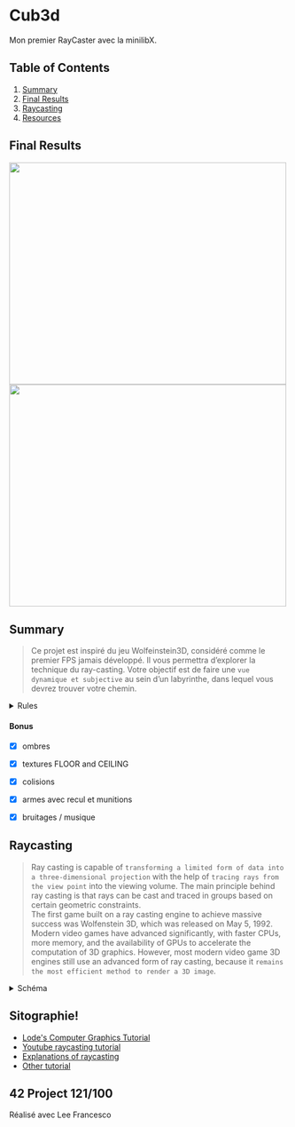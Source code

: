 # Cub3d
Mon premier RayCaster avec la minilibX.
## Table of Contents
1. [Summary](#Raycasting)
2. [Final Results](#Final-result)
3. [Raycasting](#netmask)
4. [Resources](#Sitographie)

## Final Results
  
<img src="https://user-images.githubusercontent.com/85625233/184053891-376e6b61-5319-4a0c-a7d0-cf53d026dcc9.gif" width="500" height="400"/>  <img src="https://user-images.githubusercontent.com/85625233/184053924-2359497a-05e8-4735-9366-8fb0dd9cfd07.gif" width="500" height="400"/>

## Summary
 > Ce projet est inspiré du jeu Wolfeinstein3D, considéré comme le premier FPS
jamais développé. Il vous permettra d’explorer la technique du ray-casting. Votre objectif
est de faire une ```vue dynamique et subjective``` au sein d’un labyrinthe, dans lequel vous devrez trouver
votre chemin.

<details>
    <summary>Rules</summary>  
  
 - [x] Couleurs différentes pour le sol et le plafond.
 - [x] Le programme affiche l’image dans une fenêtre et respecte les règles suivantes :  
    - [x] Flèches du gauche et droite du clavier pour la rotation de caméra
    - [x] ```W, A, S et D``` pour se déplacer  
    - [x] ESC et la croix rouge doivent fermer la fenêtre et quitter le programme proprement  
    - [x] utilisation d’```images de la minilibX``` (= recoder my_put_pixel)
 - [x] Votre programme doit prendre en premier argument un fichier de description avec extension .cub
    - [x] La map est composée d’uniquement: ```0 pour les espaces vides, 1 pour les murs, et N,S,E ou W qui indique la position de départ
du joueur et son orientation.```
    - [x] La map doit être fermée/entourée de murs, sinon renvoyer une erreur.
    - [x] Mis à part la description de la map, chaque type d’élément peut être séparée
par une ou plusieurs lignes vides.
    - [x] La description de la carte sera toujours en dernier dans le fichier, le reste des
éléments peut être dans n’importe quel ordre.
    - [x] Sauf pour la map elle-même, les informations de chaque élément peuvent être
séparées par un ou plusieurs espace(s).
    - [x] Le premier caractère est l’identifiant, suivi de toutes les informations spécifiques à l’élément dans un ordre:   
           -  ```NO ./path_to_the_texture``` (same pour SO WE EA)  
           -  ```F 0,255,255 (R,G,B)``` (same pour C)  
  -> renvoyer ```"Error\n"``` sinon
        

</details>

#### Bonus
- [x] ombres
- [x] textures FLOOR and CEILING
- [x] colisions
- [x] armes avec recul et munitions
- [x] bruitages / musique



## Raycasting 

> Ray casting is capable of ```transforming a limited form of data into a three-dimensional projection``` with the help of ```tracing rays from the view point``` into the viewing volume. 
> The main principle behind ray casting is that rays can be cast and traced in groups based
>  on certain geometric constraints.  
> The first game built on a ray casting engine to achieve massive success was Wolfenstein 3D, which was released on May 5, 1992.  
> Modern video games have advanced significantly, with faster CPUs, more memory, and the availability of GPUs to accelerate the computation of 3D graphics. 
> However, most modern video game 3D engines still use an advanced form of ray casting,
> because it ```remains the most efficient method to render a 3D image```.
<details>
    <summary>Schéma</summary>  
  
 ![image](https://user-images.githubusercontent.com/85625233/174494615-ce9ef8f3-6858-47d3-8c08-7ff33cb50ff6.png)
 ![image](https://user-images.githubusercontent.com/85625233/174496417-18539e8c-364f-4c3e-b418-6e8446d6c98e.png)
  ![image](https://user-images.githubusercontent.com/85625233/174496873-7cc5d1cf-2ef3-45ee-801b-a06e0b777bc2.png)


  > In CGI (computer-generated imagery), ray casting ```is the most basic form of raytracing```. 
  Unlike other forms of ray tracing, where rays originate from a light source and bounce 
  off objects to arrive at the observer, in ray casting, they're ```"cast" directly from the viewpoint```. 
  When cast rays ```intersect an object```, the object's color and brightness at ```that point determines the value of one pixel in the final image```.
  A ```direction vector``` represents the orientation of the observer extending forward. A ```camera plan```perpendicular to the direction vector,
  representing the shape of the final rendered image, is also required in most types of ray casting.
</details>
 
## Sitographie!
* [Lode's Computer Graphics Tutorial](https://lodev.org/cgtutor/raycasting.html)
* [Youtube raycasting tutorial](https://www.youtube.com/watch?v=gYRrGTC7GtA)
* [Explanations of raycasting](https://www.youtube.com/watch?v=js7HW65MmNw&list=PL0H9-oZl_QOHM34HvD3DiGmwmj5X7GvTW)
* [Other tutorial](https://permadi.com/1996/05/ray-casting-tutorial-1/#A%20BRIEF%20HISTORY)


## 42 Project 121/100

Réalisé avec Lee Francesco

